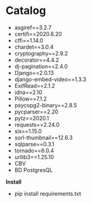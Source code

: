 # Catalog
 - asgiref==3.2.7
 - certifi==2020.6.20
 - cffi==1.14.0
 - chardet==3.0.4
 - cryptography==2.9.2
 - decorator==4.4.2
 - dj-pagination==2.4.0
 - Django==2.0.13
 - django-embed-video==1.3.3
 - ExifRead==2.1.2
 - idna==2.10
 - Pillow==7.1.2
 - psycopg2-binary==2.8.5
 - pycparser==2.20
 - pytz==2020.1
 - requests==2.24.0
 - six==1.15.0
 - sorl-thumbnail==12.6.3
 - sqlparse==0.3.1
 - tornado==6.0.4
 - urllib3==1.25.10
 - CBV
 - BD PostgresQL

**Install**
- pip install requirements.txt
